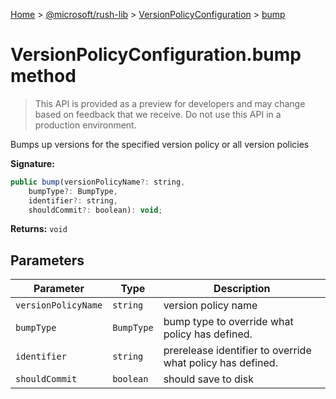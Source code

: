 [Home](./index) &gt; [@microsoft/rush-lib](rush-lib.md) &gt; [VersionPolicyConfiguration](rush-lib.versionpolicyconfiguration.md) &gt; [bump](rush-lib.versionpolicyconfiguration.bump.md)

# VersionPolicyConfiguration.bump method

> This API is provided as a preview for developers and may change based on feedback that we receive. Do not use this API in a production environment.

Bumps up versions for the specified version policy or all version policies

**Signature:**
```javascript
public bump(versionPolicyName?: string,
    bumpType?: BumpType,
    identifier?: string,
    shouldCommit?: boolean): void;
```
**Returns:** `void`

## Parameters

|  Parameter | Type | Description |
|  --- | --- | --- |
|  `versionPolicyName` | `string` | version policy name |
|  `bumpType` | `BumpType` | bump type to override what policy has defined. |
|  `identifier` | `string` | prerelease identifier to override what policy has defined. |
|  `shouldCommit` | `boolean` | should save to disk |

